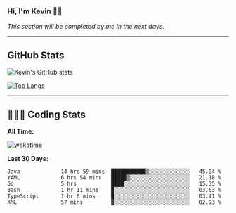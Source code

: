 ### Hi, I'm Kevin 👋🏻

_This section will be completed by me in the next days._


--- 
## GitHub Stats
![Kevin's GitHub stats](https://github-readme-stats.vercel.app/api?username=kevin-kraus&show_icons=true&theme=dark)

[![Top Langs](https://github-readme-stats.vercel.app/api/top-langs/?username=kevin-kraus&layout=compact&theme=dark)]()

---
## 🧑🏻‍💻 Coding Stats

**All Time:**

[![wakatime](https://wakatime.com/badge/user/2ee1869b-72a2-4c21-b5f7-e95432f5a1cf.svg?style=flat)](https://wakatime.com/@2ee1869b-72a2-4c21-b5f7-e95432f5a1cf)

**Last 30 Days:**

<!--START_SECTION:waka-->

```text
Java             14 hrs 59 mins  ███████████▒░░░░░░░░░░░░░   45.94 %
YAML             6 hrs 54 mins   █████▒░░░░░░░░░░░░░░░░░░░   21.18 %
Go               5 hrs           ████░░░░░░░░░░░░░░░░░░░░░   15.35 %
Bash             1 hr 11 mins    █░░░░░░░░░░░░░░░░░░░░░░░░   03.63 %
TypeScript       1 hr 6 mins     █░░░░░░░░░░░░░░░░░░░░░░░░   03.41 %
XML              57 mins         ▓░░░░░░░░░░░░░░░░░░░░░░░░   02.93 %
```

<!--END_SECTION:waka-->
